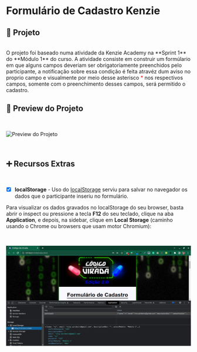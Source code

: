 # Formulário de Cadastro Kenzie

## 🎯 Projeto

<br>
O projeto foi baseado numa atividade da Kenzie Academy na **Sprint 1** do **Módulo 1** do curso. A atividade consiste em construir um formúlario em que alguns campos deveriam ser obrigatoriamente preenchidos pelo participante, a notificação sobre essa condição é feita atravéz dum aviso no proprio campo e visualmente por meio desse asterisco <span style = "color:red"> * </span> nos respectivos campos, somente com o preenchimento desses campos, será permitido o cadastro.

<br>

## 👀 Preview do Projeto

<br>

![Preview do Projeto](/src/assets/register_form_kenzie.gif)

<br>

## ➕ Recursos Extras

<br>

- [x] **localStorage** - Uso do [localStorage](https://developer.mozilla.org/en-US/docs/Web/API/Web_Storage_API/Using_the_Web_Storage_API) serviu para salvar no navegador os dados que o participante inseriu no formulário.

Para visualizar os dados gravados no localStorage do seu browser, basta abrir o inspect ou pressione a tecla **F12** do seu teclado, clique na aba **Application**, e depois, na sidebar, clique em **Local Storage** (caminho usando o Chrome ou browsers que usam motor Chromium):

<br>

![localStorage](/src/assets/localStorage_Screenshot.png)
